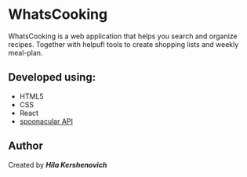 # WhatsCooking

WhatsCooking is a web application that helps you search and organize recipes. Together with helpufl tools to create shopping lists and weekly meal-plan. 


## Developed using:

* HTML5
* CSS
* React
* [spoonacular API](https://spoonacular.com/food-api)

## Author
Created by *__Hila Kershenovich__*





